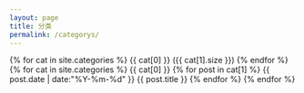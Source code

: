 ```yaml
---
layout: page
title: 分类
permalink: /categorys/
---
```



{% for cat in site.categories %} {{ cat[0] }} ({{ cat[1].size }}) {% endfor %}
{% for cat in site.categories %}
{{ cat[0] }}
{% for post in cat[1] %}
{{ post.date | date:"%Y-%m-%d" }} {{ post.title }}
{% endfor %} {% endfor %}
